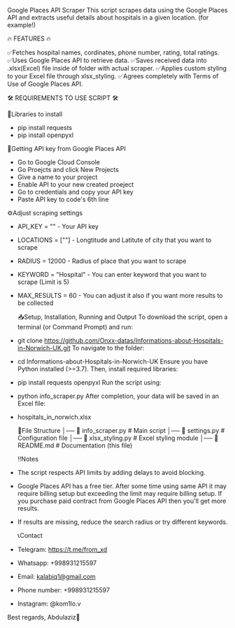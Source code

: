 Google Places API Scraper
This script scrapes data using the Google Places API and extracts useful details about hospitals in a given location. (for example!)

🔥 FEATURES 🔥

✅Fetches hospital names, cordinates, phone number, rating, total ratings.
✅Uses Google Places API to retrieve data.
✅Saves received data into .xlsx(Excel) file inside of folder with actual scraper.
✅Applies custom styling to your Excel file through xlsx_styling.
✅Agrees completely with Terms of Use of Google Places API.

🛠 REQUIREMENTS TO USE SCRIPT 🛠

📕Libraries to install
- pip install requests
- pip install openpyxl

🔑Getting API key from Google Places API
- Go to Google Cloud Console
- Go Proejcts and click New Projects
- Give a name to your project
- Enable API to your new created proeject
- Go to credentials and copy your API key
- Paste API key to code's 6th line
  
 ⚙️Adjust scraping settings
- API_KEY = "" - Your API key
- LOCATIONS = [""] - Longtitude and Latitute of city that you want to scrape
- RADIUS = 12000 - Radius of place that you want to scrape
- KEYWORD = "Hospital" - You can enter keyword that you want to scrape (Limit is 5)
- MAX_RESULTS = 60 - You can adjust it also if you want more results to be collected

  📥Setup, Installation, Running and Output
  To download the script, open a terminal (or Command Prompt) and run:
- git clone https://github.com/Onxx-datas/Informations-about-Hospitals-in-Norwich-UK.git
  To navigate to the folder:
- cd Informations-about-Hospitals-in-Norwich-UK
  Ensure you have Python installed (>=3.7). Then, install required libraries:
- pip install requests openpyxl
  Run the script using:
- python info_scraper.py
  After completion, your data will be saved in an Excel file:
- hospitals_in_norwich.xlsx

  📜File Structure
│── 📄 info_scraper.py   # Main script
│── 📄 settings.py       # Configuration file
│── 📄 xlsx_styling.py   # Excel styling module
│── 📄 README.md         # Documentation (this file)

  ‼️Notes
- The script respects API limits by adding delays to avoid blocking.
- Google Places API has a free tier. After some time using same API it may require billing setup
but exceeding the limit may require billing setup. If you purchase paid contract from Google Places API then you'll get more results.
- If results are missing, reduce the search radius or try different keywords.

  📞Contact
- Telegram: https://t.me/from_xd
- Whatsapp: +998931215597
- Email: kalabiq1@gmail.com
- Phone number: +998931215597
- Instagram: @kom1lo.v

Best regards,
Abdulaziz🙂



